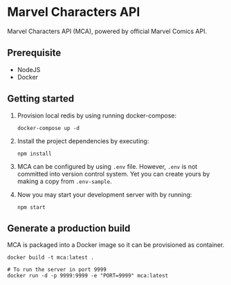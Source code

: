 # Marvel Characters API

Marvel Characters API (MCA), powered by official Marvel Comics API.

## Prerequisite

- NodeJS
- Docker

## Getting started

1. Provision local redis by using running docker-compose:
   ```shell
   docker-compose up -d
   ```

2. Install the project dependencies by executing:

    ```shell
    npm install
    ```

3. MCA can be configured by using `.env` file. However, `.env` is not committed into version control system. Yet you can
   create yours by making a copy from `.env-sample`.


4. Now you may start your development server with by running:

    ```shell
    npm start
    ```

## Generate a production build

MCA is packaged into a Docker image so it can be provisioned as container.

```shell
docker build -t mca:latest .

# To run the server in port 9999
docker run -d -p 9999:9999 -e "PORT=9999" mca:latest
```